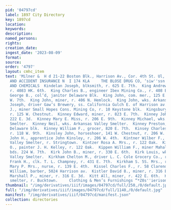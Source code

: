 ```yaml
---
pid: '04797cd'
label: 1897 City Directory
key: 1897cd
location: 
keywords: 
description: 
named_persons: 
rights: 
creation_date: 
ingest_date: '2023-08-09'
format: 
source: 
order: '4797'
layout: cmhc_item
text: 'Milner &  H d 21-22 Boston Blk., Harrison Av., Cor. 4th St. Ul, Fink, LIFE
  AND ACCIDENT INSURANCE N  I 174 KLA     THE BLOSE DRUG CO, ‘siw''ssn zee’ DRUGS
  AND CHEMICALS  Kindelan Joseph, blksmith, r. 625 E. 7th.  King Andrew, fireman,
  r. 4083 HK. 6th.  King Charles B., engineer Ibex Mining Co., r. 408 E. 4th.  King
  George B., col’d, janitor Delaware Blk.  King John, com. mer., 125 E. 6th., r. 318
  W. 7th.  King John, miner, r. 406 N. Hemlock.  King John, wks. Arkansas Valley Smelter.  King
  Joseph, driver Gaw’s Brewery, ss. California Gulch E. of Harrison av.  King Louis
  J., miner Small Hopes Cons. Mining Co, r. 10 Keystone blk.  Kingsbury James, clk,
  r. 125 W. Chestnut.  Kinney Edward, miner, r. 823 E. 7th.  Kinney John, miner, r.
  222 E. 3d.  Kinney Mary E. Miss, r. 206 E. 9th.  Kinney Michael, wks. Arkansas Valley
  Smelter.  Kinney Neil, wks. Arkansas Valley Smelter.  Kinney Preston, col’d, engineer
  Delaware blk.  Kinney William F., grocer, 820 E. 7th.  Kinsey Charles M., engineer,
  r. 118 W. 9th.  Kinsley John, horseshoer, 141 W. Chestnut, r. 206 W. 4th.  Kinsley
  John H., apprentice John Kinsley, r. 206 W. 4th.  Kintner Wilber F., carpenter Arkansas
  Valley Smelter, r. Stringtown.  Kintzer Rosa A. Mrs., r. 122 Oak.  Kintzer Samuel
  O., painter J. H. Kelley, r. 122 Oak.  Kippen William F., miner Mahala Mining Co,
  bds. 224 W. 7th.  Kirk John B., miner, r. 330 E. 6th.  Kirk Louis, wks. Arkansas
  Valley Smelter.  Kirkham Chelton M., driver L. C. Cole Grocery Co., r. 431 E. 7th.  Kirkham
  Frank H., clk. T. L. Champney, r. 431 E. 7th.  Kirkham S. 5S. Mrs., r. 431 E. 7th.  Kirtlin
  Mary P. Mrs., nurse, r. 139 E. 4th.  Kissel Charles F., r. 58 Clarendon bik.  Kissel
  William, barber, 5024 Harrison av.  Kistler David 8., miner, r. 316 E. 3d.  Kistler
  Marshall P., miner, r. 316 E. 3d.  Kitt All, miner, r. 422 E. 6th.  Klaholt John,
  smelter, r. Bucktown.     Clothing & Men’s Furnishings “*Z0s''ierison av.    '
thumbnail: "/img/derivatives/iiif/images/04797cd/full/250,/0/default.jpg"
full: "/img/derivatives/iiif/images/04797cd/full/1140,/0/default.jpg"
manifest: "/img/derivatives/iiif/04797cd/manifest.json"
collection: directories
---
```

